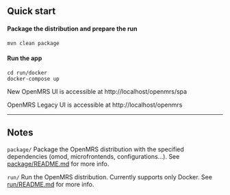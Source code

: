 ## Quick start

#### Package the distribution and prepare the run

```
mvn clean package
```

#### Run the app
```
cd run/docker
docker-compose up
```

New OpenMRS UI is accessible at http://localhost/openmrs/spa

OpenMRS Legacy UI is accessible at http://localhost/openmrs

---

## Notes

`package/` Package the OpenMRS distribution with the specified dependencies (omod, microfrontends, configurations...). See [package/README.md](package/README.md) for more info.

`run/` Run the OpenMRS distribution. Currently supports only Docker. See [run/README.md](run/README.md) for more info.

